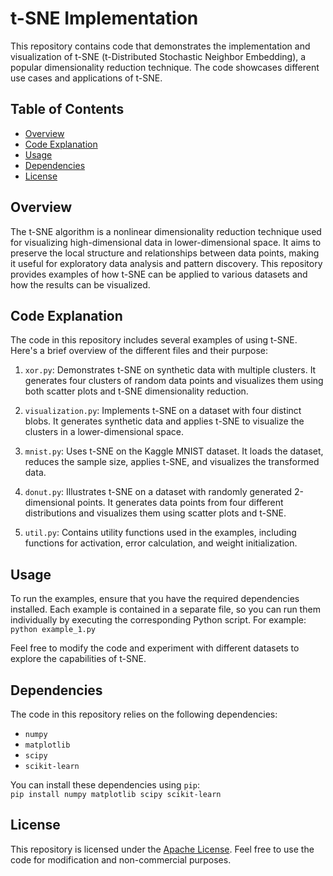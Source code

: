 # t-SNE Implementation

This repository contains code that demonstrates the implementation and visualization of t-SNE (t-Distributed Stochastic Neighbor Embedding), a popular dimensionality reduction technique. The code showcases different use cases and applications of t-SNE.

## Table of Contents
- [Overview](#overview)
- [Code Explanation](#code-explanation)
- [Usage](#usage)
- [Dependencies](#dependencies)
- [License](#license)

## Overview
The t-SNE algorithm is a nonlinear dimensionality reduction technique used for visualizing high-dimensional data in lower-dimensional space. It aims to preserve the local structure and relationships between data points, making it useful for exploratory data analysis and pattern discovery. This repository provides examples of how t-SNE can be applied to various datasets and how the results can be visualized.

## Code Explanation
The code in this repository includes several examples of using t-SNE. Here's a brief overview of the different files and their purpose:

1. `xor.py`: Demonstrates t-SNE on synthetic data with multiple clusters. It generates four clusters of random data points and visualizes them using both scatter plots and t-SNE dimensionality reduction.

2. `visualization.py`: Implements t-SNE on a dataset with four distinct blobs. It generates synthetic data and applies t-SNE to visualize the clusters in a lower-dimensional space.

3. `mnist.py`: Uses t-SNE on the Kaggle MNIST dataset. It loads the dataset, reduces the sample size, applies t-SNE, and visualizes the transformed data.

4. `donut.py`: Illustrates t-SNE on a dataset with randomly generated 2-dimensional points. It generates data points from four different distributions and visualizes them using scatter plots and t-SNE.

5. `util.py`: Contains utility functions used in the examples, including functions for activation, error calculation, and weight initialization.

## Usage
To run the examples, ensure that you have the required dependencies installed. Each example is contained in a separate file, so you can run them individually by executing the corresponding Python script. For example: <br>
`python example_1.py`

Feel free to modify the code and experiment with different datasets to explore the capabilities of t-SNE.

## Dependencies
The code in this repository relies on the following dependencies:
- `numpy`
- `matplotlib`
- `scipy`
- `scikit-learn`

You can install these dependencies using `pip`: <br>
`pip install numpy matplotlib scipy scikit-learn`

## License
This repository is licensed under the [Apache License](LICENSE). Feel free to use the code for modification and non-commercial purposes.
